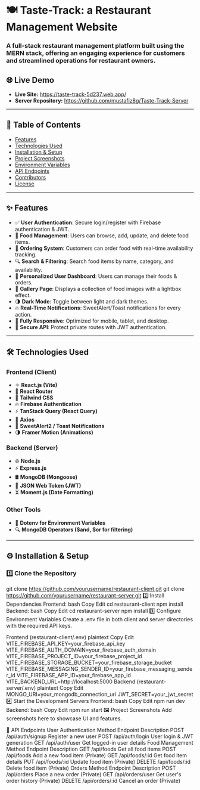# 🍽️ Taste-Track: a Restaurant Management Website 

### A full-stack restaurant management platform built using the **MERN stack**, offering an engaging experience for customers and streamlined operations for restaurant owners.

## 🌐 Live Demo

- **Live Site:** https://taste-track-5d237.web.app/
- **Server Repository:** https://github.com/mustafiz8g/Taste-Track-Server

---

## 📖 Table of Contents

- [Features](#-features)
- [Technologies Used](#-technologies-used)
- [Installation & Setup](#-installation--setup)
- [Project Screenshots](#-project-screenshots)
- [Environment Variables](#-environment-variables)
- [API Endpoints](#-api-endpoints)
- [Contributors](#-contributors)
- [License](#-license)

---

## ✨ Features

- ✅ **User Authentication**: Secure login/register with Firebase authentication & JWT.
- 🍔 **Food Management**: Users can browse, add, update, and delete food items.
- 🛒 **Ordering System**: Customers can order food with real-time availability tracking.
- 🔍 **Search & Filtering**: Search food items by name, category, and availability.
- 📝 **Personalized User Dashboard**: Users can manage their foods & orders.
- 📸 **Gallery Page**: Displays a collection of food images with a lightbox effect.
- 🌗 **Dark Mode**: Toggle between light and dark themes.
- 🔥 **Real-Time Notifications**: SweetAlert/Toast notifications for every action.
- 📱 **Fully Responsive**: Optimized for mobile, tablet, and desktop.
- 🔐 **Secure API**: Protect private routes with JWT authentication.

---

## 🛠️ Technologies Used

### **Frontend (Client)**
- ⚛ **React.js (Vite)**
- 🚀 **React Router**
- 🎨 **Tailwind CSS**
- 🔥 **Firebase Authentication**
- ⚡ **TanStack Query (React Query)**
- 🔗 **Axios**
- 🎉 **SweetAlert2 / Toast Notifications**
- 🌗 **Framer Motion (Animations)**

### **Backend (Server)**
- 🌐 **Node.js**
- ⚡ **Express.js**
- 🛢 **MongoDB (Mongoose)**
- 🔑 **JSON Web Token (JWT)**
- ⏳ **Moment.js (Date Formatting)**

### **Other Tools**
- 🔐 **Dotenv for Environment Variables**
- 🔍 **MongoDB Operators ($and, $or for filtering)**

---

## ⚙️ Installation & Setup

### 1️⃣ Clone the Repository

git clone https://github.com/yourusername/restaurant-client.git
git clone https://github.com/yourusername/restaurant-server.git
2️⃣ Install Dependencies
Frontend:
bash
Copy
Edit
cd restaurant-client
npm install
Backend:
bash
Copy
Edit
cd restaurant-server
npm install
3️⃣ Configure Environment Variables
Create a .env file in both client and server directories with the required API keys.

Frontend (restaurant-client/.env)
plaintext
Copy
Edit
VITE_FIREBASE_API_KEY=your_firebase_api_key
VITE_FIREBASE_AUTH_DOMAIN=your_firebase_auth_domain
VITE_FIREBASE_PROJECT_ID=your_firebase_project_id
VITE_FIREBASE_STORAGE_BUCKET=your_firebase_storage_bucket
VITE_FIREBASE_MESSAGING_SENDER_ID=your_firebase_messaging_sender_id
VITE_FIREBASE_APP_ID=your_firebase_app_id
VITE_BACKEND_URL=http://localhost:5000
Backend (restaurant-server/.env)
plaintext
Copy
Edit
MONGO_URI=your_mongodb_connection_uri
JWT_SECRET=your_jwt_secret
4️⃣ Start the Development Servers
Frontend:
bash
Copy
Edit
npm run dev
Backend:
bash
Copy
Edit
npm run start
🖼️ Project Screenshots
Add screenshots here to showcase UI and features.

🔌 API Endpoints
User Authentication
Method	Endpoint	Description
POST	/api/auth/signup	Register a new user
POST	/api/auth/login	User login & JWT generation
GET	/api/auth/user	Get logged-in user details
Food Management
Method	Endpoint	Description
GET	/api/foods	Get all food items
POST	/api/foods	Add a new food item (Private)
GET	/api/foods/:id	Get food item details
PUT	/api/foods/:id	Update food item (Private)
DELETE	/api/foods/:id	Delete food item (Private)
Orders
Method	Endpoint	Description
POST	/api/orders	Place a new order (Private)
GET	/api/orders/user	Get user's order history (Private)
DELETE	/api/orders/:id	Cancel an order (Private)

